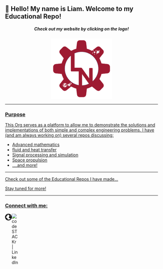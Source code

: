##  👋 Hello! My name is Liam. Welcome to my Educational Repo! 

<center>
<h5> Check out my website by clicking on the logo! </h5>
</center>

<p align="center">
  <a href="https://liamnester.github.io/" </a><img width="200" src="./LiamNesterLogo.png"  >
</p>

---

### Purpose

This Org serves as a platform to allow me to demonstrate the solutions and implementations of both simple and complex engineering problems. I have (and am always working on) several repos discussing:

- Advanced mathematics
- fluid and heat transfer
- Signal processing and simulation
- Space propulsion
- ....and more!

---

Check out some of the Educational Repos I have made...



Stay tuned for more!

---

### Connect with me:

[<img align="left" alt="chttps://liamnester.github.io/" width="22px" src="https://raw.githubusercontent.com/iconic/open-iconic/master/svg/globe.svg" />][website]
[<img align="left" alt="codeSTACKr | LinkedIn" width="22px" src="https://cdn.jsdelivr.net/npm/simple-icons@v3/icons/linkedin.svg" />][linkedin]


[website]: https://liamnester.github.io/
[linkedin]: https://www.linkedin.com/in/liamnester/
